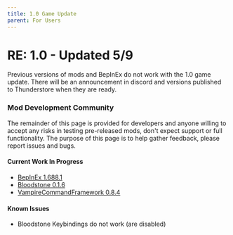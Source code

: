 ```yaml
---
title: 1.0 Game Update
parent: For Users
---
```


# RE: 1.0 - Updated 5/9
Previous versions of mods and BepInEx do not work with the 1.0 game update. There will be an announcement in discord and versions published to Thunderstore when they are ready. 

### Mod Development Community
The remainder of this page is provided for developers and anyone willing to accept any risks in testing pre-released mods, don't expect support or full functionality. The purpose of this page is to help gather feedback, please report issues and bugs.

#### Current Work In Progress
- [BepInEx 1.688.1](<https://github.com/Odjit/BepInEx/releases/tag/vrising-release>)
- [Bloodstone 0.1.6](<https://github.com/decaprime/Bloodstone/releases/tag/v0.1.6>)
- [VampireCommandFramework 0.8.4](<https://github.com/decaprime/VampireCommandFramework/releases/tag/v0.8.4>)


#### Known Issues
- Bloodstone Keybindings do not work (are disabled)
